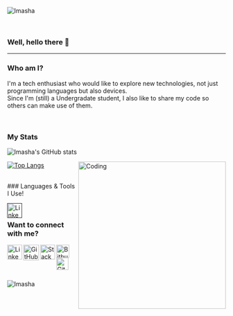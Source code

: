 <p align="left"> <img src="https://komarev.com/ghpvc/?username=Imasha-Senadheera&label=Profile%20views&color=0e75b6&style=flat" alt="Imasha" /> </p> 

<br>

### Well, hello there 👋

<hr>

### Who am I?
I'm a tech enthusiast who would like to explore new technologies, not just programming languages but also devices. <br> Since I'm (still) a Undergradate student, I also like to share my code so others can make use of them.
 

<br> 

### My Stats

![Imasha's GitHub stats](https://github-readme-stats.vercel.app/api?username=Imasha-Senadheera&show_icons=true&theme=flag-india)

<img align="right" alt="Coding" width="340" src="https://user-images.githubusercontent.com/121493197/215305321-6b395b8f-ab1e-4ee2-aa7b-007f04450b81.gif" />

[![Top Langs](https://github-readme-stats.vercel.app/api/top-langs/?username=Imasha-Senadheera&layout=compact&theme=flag-india)](https://github.com/anuraghazra/github-readme-stats)

<br>
### Languages & Tools I Use!

<a href=""> <img align="left" src="https://user-images.githubusercontent.com/121493197/225217966-3ec06698-3378-4eed-a6aa-68ad42fabbbe.png" alt="LinkedIn" width="34px"/> </a>

<br>

### Want to connect with me? 

<a href="https://www.linkedin.com/in/imasha-senadheera-71027320a/"> <img align="left" src="https://user-images.githubusercontent.com/121493197/211028037-65fe2fb1-a56b-4739-8c9b-bc8cd3b9924c.png" alt="LinkedIn" width="34px"/> </a>

<a href="https://github.com/"> <img align="left" src="https://user-images.githubusercontent.com/121493197/211023152-20cb3107-a3c8-4185-95be-7708633e7608.png" alt="GitHub" width="36px"/> </a>

<a href="https://stackoverflow.com/users/19914811/imasha-senadheera"> <img align="left" src="https://user-images.githubusercontent.com/121493197/211028351-6c56cbfe-ab65-4f3f-a5c0-f441fcf53573.png" alt="Stack" width="34px"/> </a>
  
<a href="https://bitbucket.org/account/workspaces"> <img align="left" src="https://user-images.githubusercontent.com/121493197/214253816-3008466c-e5a8-4e66-a090-f6576d1b9381.png" alt="Bitbucket" width="30px"/> </a> 

<a href="https://trello.com/u/imashasenadheera/boards"> <img align="left" src="https://user-images.githubusercontent.com/121493197/214254922-1098611d-3f29-48bd-800d-6c74e6533314.png" alt="GitHub" width="28px"/> </a>

<br> <br> <br> <br>

<p><img align="center" src="https://github-readme-streak-stats.herokuapp.com/?user=Imasha-Senadheera&" alt="Imasha" /></p>

